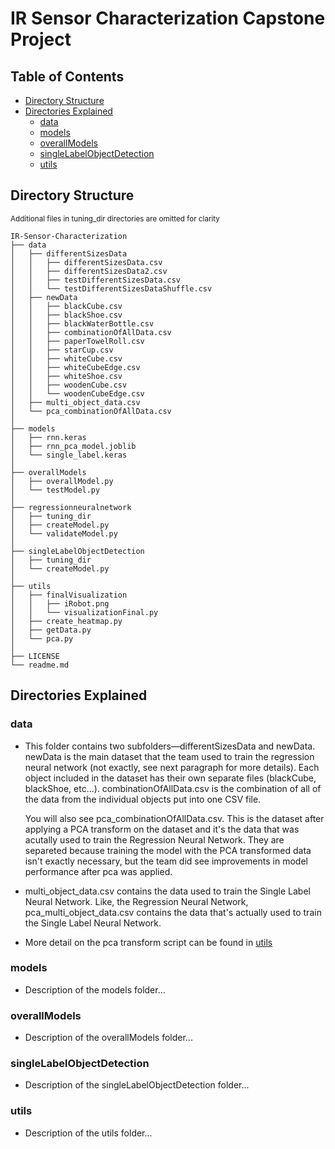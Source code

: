 # IR Sensor Characterization Capstone Project

## Table of Contents
- [Directory Structure](#directory-structure)
- [Directories Explained](#directories-explained)
  - [data](#data)
  - [models](#models)
  - [overallModels](#overallmodels)
  - [singleLabelObjectDetection](#singlelabelobjectdetection)
  - [utils](#utils)

## Directory Structure 
<sub>Additional files in tuning_dir directories are omitted for clarity</sub>
```
IR-Sensor-Characterization
├── data
│   ├── differentSizesData
│   │   ├── differentSizesData.csv
│   │   ├── differentSizesData2.csv
│   │   ├── testDifferentSizesData.csv
│   │   └── testDifferentSizesDataShuffle.csv
│   ├── newData
│   │   ├── blackCube.csv
│   │   ├── blackShoe.csv
│   │   ├── blackWaterBottle.csv
│   │   ├── combinationOfAllData.csv
│   │   ├── paperTowelRoll.csv
│   │   ├── starCup.csv
│   │   ├── whiteCube.csv
│   │   ├── whiteCubeEdge.csv
│   │   ├── whiteShoe.csv
│   │   ├── woodenCube.csv
│   │   └── woodenCubeEdge.csv
│   ├── multi_object_data.csv
│   └── pca_combinationOfAllData.csv
│
├── models
│   ├── rnn.keras
│   ├── rnn_pca_model.joblib
│   └── single_label.keras
│
├── overallModels
│   ├── overallModel.py
│   └── testModel.py
│
├── regressionneuralnetwork
│   ├── tuning_dir
│   ├── createModel.py
│   └── validateModel.py
│
├── singleLabelObjectDetection
│   ├── tuning_dir
│   └── createModel.py
│
├── utils
│   ├── finalVisualization
│   │   ├── iRobot.png
│   │   └── visualizationFinal.py
│   ├── create_heatmap.py
│   ├── getData.py
│   └── pca.py
│
├── LICENSE
└── readme.md
```

## Directories Explained

### data
- This folder contains two subfolders—differentSizesData and newData. newData is the main dataset that the team used to
  train the regression neural network (not exactly, see next paragraph for more details). Each object included in the dataset
  has their own separate files (blackCube, blackShoe, etc...). combinationOfAllData.csv is the combination of all of the data
  from the individual objects put into one CSV file.

  You will also see pca_combinationOfAllData.csv. This is the dataset after applying a PCA transform on the dataset and it's the
  data that was acutally used to train the Regression Neural Network. They are separeted because training the model with
  the PCA transformed data isn't exactly necessary, but the team did see improvements in model performance after pca was
  applied.

- multi_object_data.csv contains the data used to train the Single Label Neural Network. Like, the Regression Neural Network,
  pca_multi_object_data.csv contains the data that's actually used to train the Single Label Neural Network.

- More detail on the pca transform script can be found in [utils](#utils)
  

### models
- Description of the models folder...

### overallModels
- Description of the overallModels folder...

### singleLabelObjectDetection
- Description of the singleLabelObjectDetection folder...

### utils
- Description of the utils folder...
